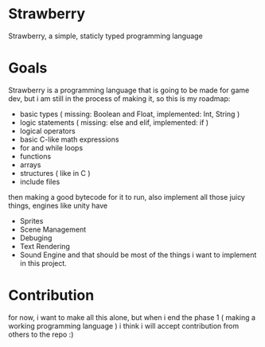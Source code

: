 # Strawberry
Strawberry, a simple, staticly typed programming language
# Goals
Strawberry is a programming language that is going to be made for game dev,
but i am still in the process of making it, so this is my roadmap:
- basic types ( missing: Boolean and Float, implemented: Int, String )
- logic statements ( missing: else and elif, implemented: if )
- logical operators
- basic C-like math expressions
- for and while loops
- functions
- arrays
- structures ( like in C )
- include files

then making a good bytecode for it to run, also implement all those juicy things, engines like unity have
- Sprites
- Scene Management
- Debuging
- Text Rendering
- Sound Engine
and that should be most of the things i want to implement in this project.

# Contribution
for now, i want to make all this alone, but when i end the phase 1 ( making a working programming language )
i think i will accept contribution from others to the repo :)
